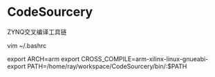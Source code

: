 CodeSourcery
============

ZYNQ交叉编译工具链

vim ~/.bashrc

export ARCH=arm
export CROSS_COMPILE=arm-xilinx-linux-gnueabi-
export PATH=/home/ray/workspace/CodeSourcery/bin/:$PATH

